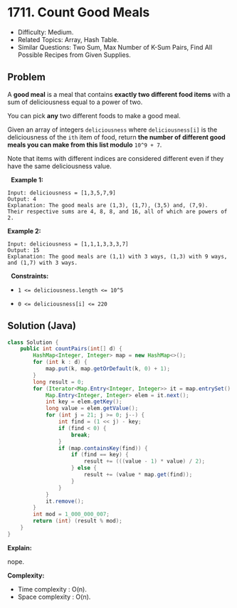 # 1711. Count Good Meals

- Difficulty: Medium.
- Related Topics: Array, Hash Table.
- Similar Questions: Two Sum, Max Number of K-Sum Pairs, Find All Possible Recipes from Given Supplies.

## Problem

A **good meal** is a meal that contains **exactly two different food items** with a sum of deliciousness equal to a power of two.

You can pick **any** two different foods to make a good meal.

Given an array of integers ```deliciousness``` where ```deliciousness[i]``` is the deliciousness of the ```i​​​​​​th​​​​```​​​​ item of food, return **the number of different **good meals** you can make from this list modulo** ```10^9 + 7```.

Note that items with different indices are considered different even if they have the same deliciousness value.

 
**Example 1:**

```
Input: deliciousness = [1,3,5,7,9]
Output: 4
Explanation: The good meals are (1,3), (1,7), (3,5) and, (7,9).
Their respective sums are 4, 8, 8, and 16, all of which are powers of 2.
```

**Example 2:**

```
Input: deliciousness = [1,1,1,3,3,3,7]
Output: 15
Explanation: The good meals are (1,1) with 3 ways, (1,3) with 9 ways, and (1,7) with 3 ways.
```

 
**Constraints:**


	
- ```1 <= deliciousness.length <= 10^5```
	
- ```0 <= deliciousness[i] <= 220```



## Solution (Java)

```java
class Solution {
    public int countPairs(int[] d) {
        HashMap<Integer, Integer> map = new HashMap<>();
        for (int k : d) {
            map.put(k, map.getOrDefault(k, 0) + 1);
        }
        long result = 0;
        for (Iterator<Map.Entry<Integer, Integer>> it = map.entrySet().iterator(); it.hasNext(); ) {
            Map.Entry<Integer, Integer> elem = it.next();
            int key = elem.getKey();
            long value = elem.getValue();
            for (int j = 21; j >= 0; j--) {
                int find = (1 << j) - key;
                if (find < 0) {
                    break;
                }
                if (map.containsKey(find)) {
                    if (find == key) {
                        result += (((value - 1) * value) / 2);
                    } else {
                        result += (value * map.get(find));
                    }
                }
            }
            it.remove();
        }
        int mod = 1_000_000_007;
        return (int) (result % mod);
    }
}
```

**Explain:**

nope.

**Complexity:**

* Time complexity : O(n).
* Space complexity : O(n).
